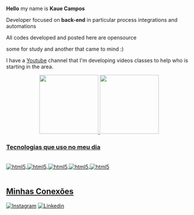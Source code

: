 

**Hello** my name is **Kaue Campos**

Developer focused on **back-end** in particular process integrations and automations

All codes developed and posted here are opensource

some for study and another that came to mind :)

I have a [Youtube](https://www.youtube.com/channel/UCLDEBHV5LWCh88KwStsWbCw) channel that I'm developing videos classes to help who is starting in the area.
  


<div align="center">
  <a href="https://github.com/KaueCampos">
  <img height="160em" src="https://github-readme-stats.vercel.app/api?username=KaueCampos&show_icons=true&theme=cobalt&include_all_commits=true&count_private=true"/>
  <img height="160em" src="https://github-readme-stats.vercel.app/api/top-langs/?username=KaueCampos&layout=compact&langs_count=7&theme=cobalt"/>
</div>

### Tecnologias que uso no meu dia
<div style="display: inline_block"> <br/>
    <img align="center" alt="html5" 
    src="https://img.shields.io/badge/JavaScript-F7DF1E?style=for-the-badge&logo=javascript&logoColor=black"/>
    <img align="center" alt="html5" 
    src="https://img.shields.io/badge/Python-14354C?style=for-the-badge&logo=python&logoColor=white"/>
    <img align="center" alt="html5" 
    src="https://img.shields.io/badge/PHP-777BB4?style=for-the-badge&logo=php&logoColor=white"/>  
    <img align="center" alt="html5" 
    src="https://img.shields.io/badge/react-%2320232a.svg?style=for-the-badge&logo=react&logoColor=%2361DAFB"/>  
    <img align="center" alt="html5" 
    src="https://img.shields.io/badge/node.js-6DA55F?style=for-the-badge&logo=node.js&logoColor=white"/>  
    
  
</div><br/>


## Minhas Conexões

[![Instagram](https://img.shields.io/badge/Instagram-E4405F?style=for-the-badge&logo=instagram&logoColor=white
)](https://www.instagram.com/kaue.oliveira__/)
[![Linkedin](https://img.shields.io/badge/LinkedIn-0077B5?style=for-the-badge&logo=linkedin&logoColor=white
)](https://www.linkedin.com/in/kauecampos-/)
  

  



